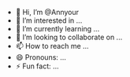 - 👋 Hi, I’m @Annyour
- 👀 I’m interested in ...
- 🌱 I’m currently learning ...
- 💞️ I’m looking to collaborate on ...
- 📫 How to reach me ...
- 😄 Pronouns: ...
- ⚡ Fun fact: ...

<!---
Annyour/Annyour is a ✨ special ✨ repository because its `README.md` (this file) appears on your GitHub profile.
You can click the Preview link to take a look at your changes.
--->
